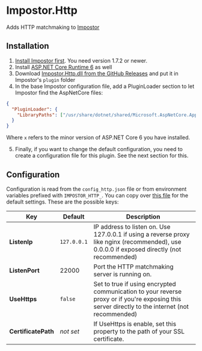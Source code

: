 # Impostor.Http

Adds HTTP matchmaking to [Impostor](https://github.com/Impostor/Impostor)

## Installation

1. [Install Impostor first](https://github.com/Impostor/Impostor/blob/master/docs/Running-the-server.md). You need version 1.7.2 or newer.
2. Install [ASP.NET Core Runtime 6](https://dotnet.microsoft.com/en-us/download/dotnet/6.0) as well
3. Download [Impostor.Http.dll from the GitHub Releases](https://github.com/Impostor/Impostor.Http/releases) and put it in Impostor's `plugin` folder
4. In the base Impostor configuration file, add a PluginLoader section to let Impostor find the AspNetCore files:

```json
{
  "PluginLoader": {
    "LibraryPaths": ["/usr/share/dotnet/shared/Microsoft.AspNetCore.App/6.0.x"]
  }
}
```

Where `x` refers to the minor version of ASP.NET Core 6 you have installed.

5. Finally, if you want to change the default configuration, you need to create a configuration file for this plugin. See the next section for this.

## Configuration

Configuration is read from the `config_http.json` file or from environment variables prefixed with `IMPOSTOR_HTTP_`. You can copy over [this file](https://github.com/Impostor/Impostor.Http/blob/main/config_http.json) for the default settings. These are the possible keys:

| Key                 | Default     | Description                                                                                                                                     |
| ------------------- | ----------- | ----------------------------------------------------------------------------------------------------------------------------------------------- |
| **ListenIp**        | `127.0.0.1` | IP address to listen on. Use 127.0.0.1 if using a reverse proxy like nginx (recommended), use 0.0.0.0 if exposed directly (not recommended)     |
| **ListenPort**      | 22000       | Port the HTTP matchmaking server is running on.                                                                                                 |
| **UseHttps**        | `false`     | Set to true if using encrypted communication to your reverse proxy or if you're exposing this server directly to the internet (not recommended) |
| **CertificatePath** | _not set_   | If UseHttps is enable, set this property to the path of your SSL certificate.                                                                   |
